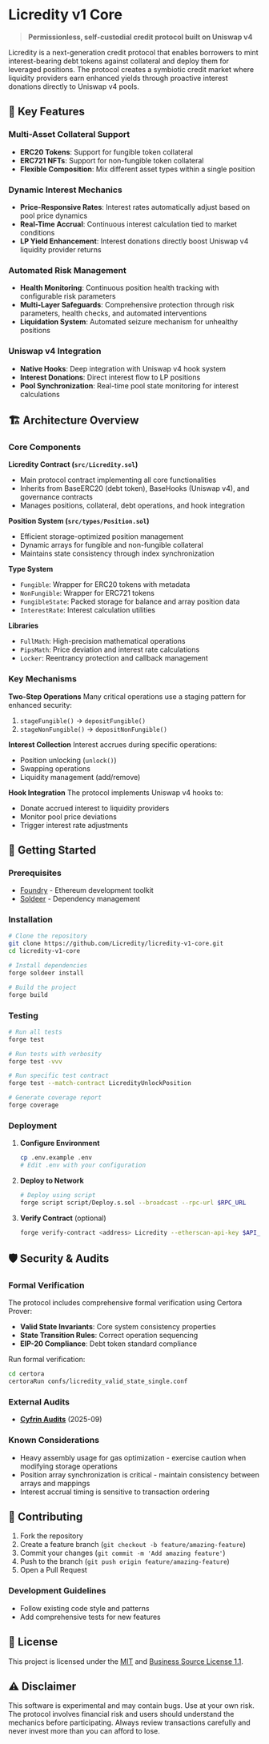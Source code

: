 # Licredity v1 Core

> **Permissionless, self-custodial credit protocol built on Uniswap v4**

Licredity is a next-generation credit protocol that enables borrowers to mint interest-bearing debt tokens against collateral and deploy them for leveraged positions. The protocol creates a symbiotic credit market where liquidity providers earn enhanced yields through proactive interest donations directly to Uniswap v4 pools.

## 🌟 Key Features

### Multi-Asset Collateral Support
- **ERC20 Tokens**: Support for fungible token collateral
- **ERC721 NFTs**: Support for non-fungible token collateral
- **Flexible Composition**: Mix different asset types within a single position

### Dynamic Interest Mechanics
- **Price-Responsive Rates**: Interest rates automatically adjust based on pool price dynamics
- **Real-Time Accrual**: Continuous interest calculation tied to market conditions
- **LP Yield Enhancement**: Interest donations directly boost Uniswap v4 liquidity provider returns

### Automated Risk Management
- **Health Monitoring**: Continuous position health tracking with configurable risk parameters
- **Multi-Layer Safeguards**: Comprehensive protection through risk parameters, health checks, and automated interventions
- **Liquidation System**: Automated seizure mechanism for unhealthy positions

### Uniswap v4 Integration
- **Native Hooks**: Deep integration with Uniswap v4 hook system
- **Interest Donations**: Direct interest flow to LP positions
- **Pool Synchronization**: Real-time pool state monitoring for interest calculations

## 🏗️ Architecture Overview

### Core Components

**Licredity Contract (`src/Licredity.sol`)**
- Main protocol contract implementing all core functionalities
- Inherits from BaseERC20 (debt token), BaseHooks (Uniswap v4), and governance contracts
- Manages positions, collateral, debt operations, and hook integration

**Position System (`src/types/Position.sol`)**
- Efficient storage-optimized position management
- Dynamic arrays for fungible and non-fungible collateral
- Maintains state consistency through index synchronization

**Type System**
- `Fungible`: Wrapper for ERC20 tokens with metadata
- `NonFungible`: Wrapper for ERC721 tokens
- `FungibleState`: Packed storage for balance and array position data
- `InterestRate`: Interest calculation utilities

**Libraries**
- `FullMath`: High-precision mathematical operations
- `PipsMath`: Price deviation and interest rate calculations
- `Locker`: Reentrancy protection and callback management

### Key Mechanisms

**Two-Step Operations**
Many critical operations use a staging pattern for enhanced security:
1. `stageFungible()` → `depositFungible()`
2. `stageNonFungible()` → `depositNonFungible()`

**Interest Collection**
Interest accrues during specific operations:
- Position unlocking (`unlock()`)
- Swapping operations
- Liquidity management (add/remove)

**Hook Integration**
The protocol implements Uniswap v4 hooks to:
- Donate accrued interest to liquidity providers
- Monitor pool price deviations
- Trigger interest rate adjustments

## 🚀 Getting Started

### Prerequisites

- [Foundry](https://book.getfoundry.sh/) - Ethereum development toolkit
- [Soldeer](https://soldeer.xyz/) - Dependency management

### Installation

```bash
# Clone the repository
git clone https://github.com/Licredity/licredity-v1-core.git
cd licredity-v1-core

# Install dependencies
forge soldeer install

# Build the project
forge build
```

### Testing

```bash
# Run all tests
forge test

# Run tests with verbosity
forge test -vvv

# Run specific test contract
forge test --match-contract LicredityUnlockPosition

# Generate coverage report
forge coverage
```

### Deployment

1. **Configure Environment**
   ```bash
   cp .env.example .env
   # Edit .env with your configuration
   ```

2. **Deploy to Network**
   ```bash
   # Deploy using script
   forge script script/Deploy.s.sol --broadcast --rpc-url $RPC_URL
   ```

3. **Verify Contract** (optional)
   ```bash
   forge verify-contract <address> Licredity --etherscan-api-key $API_KEY
   ```

## 🛡️ Security & Audits

### Formal Verification
The protocol includes comprehensive formal verification using Certora Prover:

- **Valid State Invariants**: Core system consistency properties
- **State Transition Rules**: Correct operation sequencing
- **EIP-20 Compliance**: Debt token standard compliance

Run formal verification:
```bash
cd certora
certoraRun confs/licredity_valid_state_single.conf
```

### External Audits
- [**Cyfrin Audits**](/docs/audits/Cyfrin%202025-09-01.pdf) (2025-09)

### Known Considerations
- Heavy assembly usage for gas optimization - exercise caution when modifying storage operations
- Position array synchronization is critical - maintain consistency between arrays and mappings
- Interest accrual timing is sensitive to transaction ordering

## 🤝 Contributing

1. Fork the repository
2. Create a feature branch (`git checkout -b feature/amazing-feature`)
3. Commit your changes (`git commit -m 'Add amazing feature'`)
4. Push to the branch (`git push origin feature/amazing-feature`)
5. Open a Pull Request

### Development Guidelines
- Follow existing code style and patterns
- Add comprehensive tests for new features

## 📜 License

This project is licensed under the [MIT](/docs/licenses/MIT_LICENSE) and [Business Source License 1.1](/docs/licenses/BUSL_LICENSE).

## ⚠️ Disclaimer

This software is experimental and may contain bugs. Use at your own risk. The protocol involves financial risk and users should understand the mechanics before participating. Always review transactions carefully and never invest more than you can afford to lose.